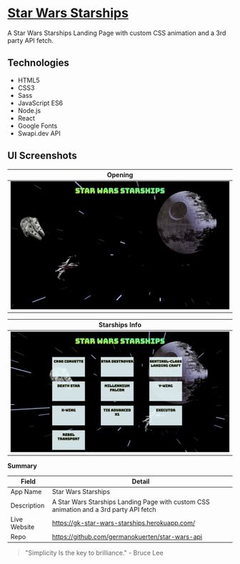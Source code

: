 # [Star Wars Starships](https://gk-star-wars-starships.herokuapp.com/)
<!-- (https://ondarox-manager.herokuapp.com/) -->

A Star Wars Starships Landing Page with custom CSS animation and a 3rd party API fetch.

## Technologies

- HTML5
- CSS3
- Sass
- JavaScript ES6
- Node.js
- React
- Google Fonts
- Swapi.dev API

## UI Screenshots

Opening            | 
:-------------------------:|
![](./public/StarWarsAPI-1.png)  |

Starships Info            | 
:-------------------------:|
![](./public/StarWarsAPI-2.png)  |

**Summary**

| Field | Detail |
|-------|--------|
| App Name | Star Wars Starships |
| Description | A Star Wars Starships Landing Page with custom CSS animation and a 3rd party API fetch |
| Live Website | https://gk-star-wars-starships.herokuapp.com/ |
| Repo | https://github.com/germanokuerten/star-wars-api |

>"Simplicity Is the key to brilliance." - Bruce Lee